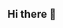 ## Hi there 👋

<!--
**kerxinlimcyber/kerxinlimcyber** is a ✨ _special_ ✨ repository because its `README.md` (this file) appears on your GitHub profile.

Here are some ideas to get you started:

- 🔭 I’m currently working on AI coding project
- 🌱 I’m currently learning how to be good coder
- 👯 I’m looking to collaborate on ...
- 🤔 I’m looking for help with ...
- ⚡ Fun fact: ...
-->
